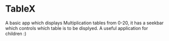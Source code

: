 # TableX
A basic app which displays Multiplication tables from 0-20, it has a seekbar which controls which table is to be displyed.
A useful application for children :)
